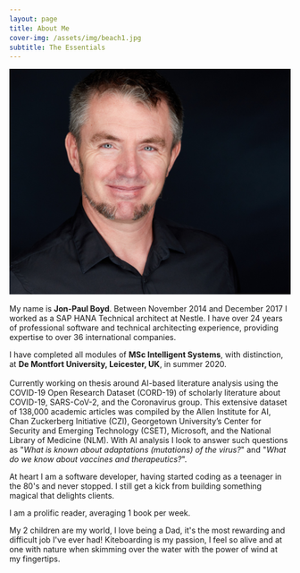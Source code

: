 ```yaml
---
layout: page
title: About Me
cover-img: /assets/img/beach1.jpg
subtitle: The Essentials
---
```

<div id="aboutme-section">
    <img src="/assets/img/me.jpg">
    <p class="about-text">
        <span class="fa fa-briefcase about-icon"></span>
            My name is <strong>Jon-Paul Boyd</strong>. Between November 2014 and December 2017 I worked as a SAP HANA Technical 
            architect at Nestle. I have over 24 years of professional software and technical architecting experience, 
            providing expertise to over 36 international companies.
    </p>
    <p class="about-text">
        <span class="fa fa-graduation-cap about-icon"></span>
            I have completed all modules of <strong>MSc Intelligent Systems</strong>, with distinction, at <strong>De Montfort 
            University, Leicester, UK</strong>, in summer 2020. <br><br>Currently working on thesis around AI-based literature analysis 
            using the COVID-19 Open Research Dataset (CORD-19) of scholarly literature about COVID-19, SARS-CoV-2, and the 
            Coronavirus group. This extensive dataset of 138,000 academic articles was compiled by the Allen Institute for 
            AI, Chan Zuckerberg Initiative (CZI), Georgetown University’s Center for Security and Emerging Technology (CSET), 
            Microsoft, and the National Library of Medicine (NLM). With AI analysis I look to answer such questions as 
            "<i>What is known about adaptations (mutations) of the virus?</i>" and "<i>What do we know about vaccines and 
            therapeutics?</i>".     
    </p>
    <p class="about-text">
        <span class="fa fa-code about-icon"></span>
            At heart I am a software developer, having started coding as a teenager in the 80's and never stopped. I still 
            get a kick from building something magical that delights clients. 
    </p>
    <p class="about-text">
        <span class="fa fa-book about-icon"></span>
          I am a prolific reader, averaging 1 book per week.
    </p>
    <p class="about-text">
        <span class="fa fa-heart about-icon"></span>
            My 2 children are my world, I love being a Dad, it's the most rewarding and difficult job I've ever had! 
            Kiteboarding is my passion, I feel so alive and at one with nature when skimming over the water with the 
            power of wind at my fingertips.  
    </p>
    